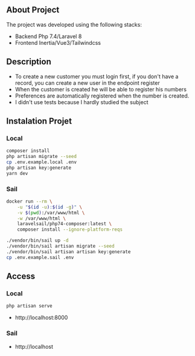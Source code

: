 ## About Project

The project was developed using the following stacks:

- Backend Php 7.4/Laravel 8
- Frontend Inertia/Vue3/Tailwindcss

## Description

- To create a new customer you must login first, if you don't have a record, you can create a new user in the endpoint register
- When the customer is created he will be able to register his numbers
- Preferences are automatically registered when the number is created.
- I didn't use tests because I hardly studied the subject

## Instalation Projet

### Local

```bash
composer install
php artisan migrate --seed
cp .env.example.local .env
php artisan key:generate
yarn dev
```

### Sail

```bash
docker run --rm \
    -u "$(id -u):$(id -g)" \
    -v $(pwd):/var/www/html \
    -w /var/www/html \
    laravelsail/php74-composer:latest \
    composer install --ignore-platform-reqs

./vendor/bin/sail up -d
./vendor/bin/sail artisan migrate --seed
./vendor/bin/sail artisan artisan key:generate
cp .env.example.sail .env
```

## Access

### Local

```bash
php artisan serve
```

- http://localhost:8000

### Sail

- http://localhost
